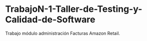 # TrabajoN-1-Taller-de-Testing-y-Calidad-de-Software
Trabajo módulo administración Facturas Amazon Retail. 
